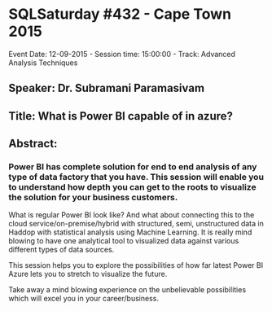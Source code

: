 # SQLSaturday #432 - Cape Town 2015
Event Date: 12-09-2015 - Session time: 15:00:00 - Track: Advanced Analysis Techniques
## Speaker: Dr. Subramani Paramasivam
## Title: What is Power BI capable of in azure?
## Abstract:
### Power BI has complete solution for end to end analysis of any type of data factory that you have. This session will enable you to understand how depth you can get to the roots to visualize the solution for your business customers.

What is regular Power BI look like? And what about connecting this to the cloud service/on-premise/hybrid with structured, semi, unstructured data in Haddop with statistical analysis using Machine Learning. It is really mind blowing to have one analytical tool to visualized data against various  different types of data sources.

This session helps you to explore the possibilities of how far latest Power BI  Azure lets you to stretch to visualize the future.

Take away a mind blowing experience on the unbelievable possibilities which will excel you in your career/business.
